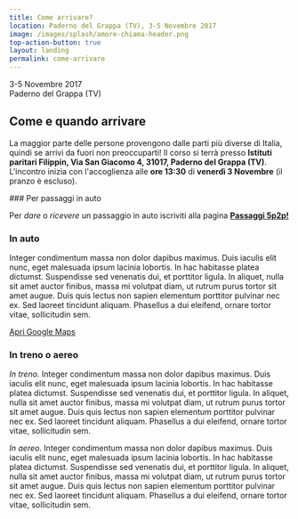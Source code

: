 ```yaml
---
title: Come arrivare?
location: Paderno del Grappa (TV), 3-5 Novembre 2017
image: /images/splash/amore-chiama-header.png
top-action-button: true
layout: landing
permalink: come-arrivare
---
```

<div class="light-section  padding-2-bottom">
<div class="max-width margin-auto padding-2-side" markdown="1">

<div class="relevant-box">
<div class="relevant-text">3-5 Novembre 2017</div>
<div class="relevant-subtext">Paderno del Grappa (TV)</div>
</div>

## Come e quando arrivare

La maggior parte delle persone provengono dalle parti più diverse di Italia, quindi se arrivi da fuori non preoccuparti! Il corso si terrà presso **Istituti paritari Filippin, Via San Giacomo 4,
31017, Paderno del Grappa (TV)**. L'incontro inizia con l'accoglienza alle **ore 13:30** di **venerdì 3 Novembre** (il pranzo è escluso).




<div class="important message" markdown="1">
### <i class="fa fa-map-marker padding-1-right" aria-hidden="true"></i> Per passaggi in auto

Per *dare* o *ricevere* un passaggio in auto iscriviti alla pagina **[Passaggi 5p2p!](https://www.facebook.com/groups/335153533552443/)**
</div>


### <i class="fa fa-car padding-1-right" aria-hidden="true"></i> In auto

Integer condimentum massa non dolor dapibus maximus. Duis iaculis elit nunc, eget malesuada ipsum lacinia lobortis. In hac habitasse platea dictumst. Suspendisse sed venenatis dui, et porttitor ligula. In aliquet, nulla sit amet auctor finibus, massa mi volutpat diam, ut rutrum purus tortor sit amet augue. Duis quis lectus non sapien elementum porttitor pulvinar nec ex. Sed laoreet tincidunt aliquam. Phasellus a dui eleifend, ornare tortor vitae, sollicitudin sem.

[Apri Google Maps](https://www.google.it/maps/place/Casa+Di+Spiritualita'+Armida+Barelli/@40.6378053,14.4149224,13.47z/data=!4m5!3m4!1s0x133b99012d6b0285:0x79254728b44c664d!8m2!3d40.6470276!4d14.4222407?hl=en)

### <i class="fa fa-plane padding-1-right" aria-hidden="true"></i> In treno o aereo

_In treno._ Integer condimentum massa non dolor dapibus maximus. Duis iaculis elit nunc, eget malesuada ipsum lacinia lobortis. In hac habitasse platea dictumst. Suspendisse sed venenatis dui, et porttitor ligula. In aliquet, nulla sit amet auctor finibus, massa mi volutpat diam, ut rutrum purus tortor sit amet augue. Duis quis lectus non sapien elementum porttitor pulvinar nec ex. Sed laoreet tincidunt aliquam. Phasellus a dui eleifend, ornare tortor vitae, sollicitudin sem.

_In aereo._ Integer condimentum massa non dolor dapibus maximus. Duis iaculis elit nunc, eget malesuada ipsum lacinia lobortis. In hac habitasse platea dictumst. Suspendisse sed venenatis dui, et porttitor ligula. In aliquet, nulla sit amet auctor finibus, massa mi volutpat diam, ut rutrum purus tortor sit amet augue. Duis quis lectus non sapien elementum porttitor pulvinar nec ex. Sed laoreet tincidunt aliquam. Phasellus a dui eleifend, ornare tortor vitae, sollicitudin sem.

</div>
</div>
